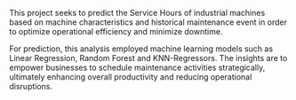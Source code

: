 This project seeks to predict the Service Hours of industrial machines based on machine characteristics and historical maintenance event in order to optimize operational efficiency and minimize downtime.

For prediction, this analysis employed machine learning models such as Linear Regression, Random Forest and KNN-Regressors. The insights are to empower businesses to schedule maintenance activities strategically, ultimately enhancing overall productivity and reducing operational disruptions.
